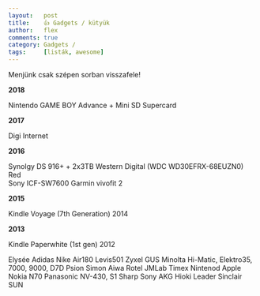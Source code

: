 ```yaml
---
layout:   post
title:    👍 Gadgets / kütyük
author:   flex
comments: true
category: Gadgets / 
tags:     [listák, awesome]
---
```


Menjünk csak szépen sorban visszafele!

**2018**

Nintendo GAME BOY Advance + Mini SD Supercard

**2017**

Digi Internet

**2016**

Synolgy DS 916+ + 2x3TB Western Digital (WDC WD30EFRX-68EUZN0) Red  
Sony ICF-SW7600
Garmin vivofit 2

**2015**

Kindle Voyage (7th Generation) 2014

**2013**

Kindle Paperwhite (1st gen) 2012

Elysée
Adidas
Nike Air180
Levis501
Zyxel
GUS
Minolta Hi-Matic, Elektro35, 7000, 9000, D7D
Psion
Simon
Aiwa
Rotel
JMLab
Timex
Nintenod
Apple
Nokia N70
Panasonic NV-430, S1
Sharp
Sony
AKG
Hioki
Leader
Sinclair
SUN

